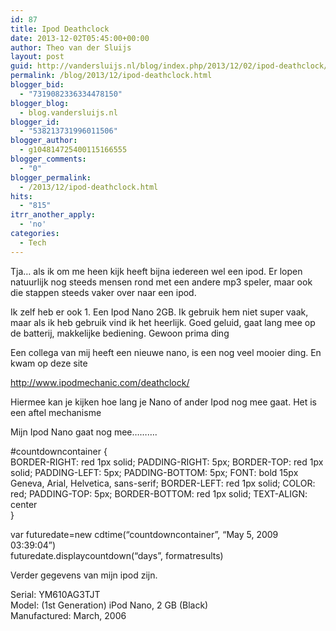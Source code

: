 ```yaml
---
id: 87
title: Ipod Deathclock
date: 2013-12-02T05:45:00+00:00
author: Theo van der Sluijs
layout: post
guid: http://vandersluijs.nl/blog/index.php/2013/12/02/ipod-deathclock/
permalink: /blog/2013/12/ipod-deathclock.html
blogger_bid:
  - "7319082336334478150"
blogger_blog:
  - blog.vandersluijs.nl
blogger_id:
  - "538213731996011506"
blogger_author:
  - g104814725400115166555
blogger_comments:
  - "0"
blogger_permalink:
  - /2013/12/ipod-deathclock.html
hits:
  - "815"
itrr_another_apply:
  - 'no'
categories:
  - Tech
---
```

Tja… als ik om me heen kijk heeft bijna iedereen wel een ipod. Er lopen natuurlijk nog steeds mensen rond met een andere mp3 speler, maar ook die stappen steeds vaker over naar een ipod. 

Ik zelf heb er ook 1. Een Ipod Nano 2GB. Ik gebruik hem niet super vaak, maar als ik heb gebruik vind ik het heerlijk. Goed geluid, gaat lang mee op de batterij, makkelijke bediening. Gewoon prima ding 

Een collega van mij heeft een nieuwe nano, is een nog veel mooier ding. En kwam op deze site 

<http://www.ipodmechanic.com/deathclock/> 

Hiermee kan je kijken hoe lang je Nano of ander Ipod nog mee gaat. Het is een aftel mechanisme 

Mijn Ipod Nano gaat nog mee………. 

#countdowncontainer {  
BORDER-RIGHT: red 1px solid; PADDING-RIGHT: 5px; BORDER-TOP: red 1px solid; PADDING-LEFT: 5px; PADDING-BOTTOM: 5px; FONT: bold 15px Geneva, Arial, Helvetica, sans-serif; BORDER-LEFT: red 1px solid; COLOR: red; PADDING-TOP: 5px; BORDER-BOTTOM: red 1px solid; TEXT-ALIGN: center  
}

var futuredate=new cdtime(&#8220;countdowncontainer&#8221;, &#8220;May 5, 2009 03:39:04&#8221;)  
futuredate.displaycountdown(&#8220;days&#8221;, formatresults) 

Verder gegevens van mijn ipod zijn. 

Serial: YM610AG3TJT  
Model: (1st Generation) iPod Nano, 2 GB (Black)  
Manufactured: March, 2006